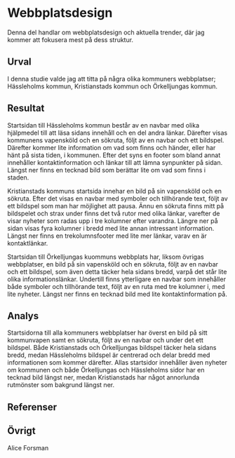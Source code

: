 ---
---
Webbplatsdesign
=========================

Denna del handlar om webbplatsdesign och aktuella trender, där jag kommer att fokusera mest på dess struktur.


Urval
-----------------------

I denna studie valde jag att titta på några olika kommuners webbplatser; Hässleholms kommun, Kristianstads kommun och Örkelljungas kommun.


Resultat
-----------------------

Startsidan till Hässleholms kommun består av en navbar med olika hjälpmedel till att läsa sidans innehåll och en del andra länkar. Därefter visas kommunens vapensköld och en sökruta, följt av en navbar och ett bildspel. Därefter kommer lite information om vad som finns och händer, eller har hänt på sista tiden, i kommunen. Efter det syns en footer som bland annat innehåller kontaktinformation och länkar till att lämna synpunkter på sidan. Längst ner finns en tecknad bild som berättar lite om vad som finns i staden.

Kristianstads kommuns startsida innehar en bild på sin vapensköld och en sökruta. Efter det visas en navbar med symboler och tillhörande text, följt av ett bildspel som man har möjlighet att pausa. Ännu en sökruta finns mitt på bildspelet och strax under finns det två rutor med olika länkar, varefter de visar nyheter som radas upp i tre kolumner efter varandra. Längre ner på sidan visas fyra kolumner i bredd med lite annan intressant information. Längst ner finns en trekolumnsfooter med lite mer länkar, varav en är kontaktlänkar.

Startsidan till Örkelljungas kuommuns webbplats har, liksom övrigas webbplatser, en bild på sin vapensköld och en sökruta, följt av en navbar och ett bildspel, som även detta täcker hela sidans bredd, varpå det står lite olika informationslänkar. Undertill finns ytterligare en navbar som innehåller både symboler och tillhörande text, följt av en ruta med tre kolumner i, med lite nyheter. Längst ner finns en tecknad bild med lite kontaktinformation på.


Analys
-----------------------

Startsidorna till alla kommuners webbplatser har överst en bild på sitt kommunvapen samt en sökruta, följt av en navbar och under det ett bildspel. Både Kristianstads och Örkelljungas bildspel täcker hela sidans bredd, medan Hässleholms bildspel är centrerad och delar bredd med informationen som kommer därefter.
Allas startsidor innehåller även nyheter om kommunen och både Örkelljungas och Hässleholms sidor har en tecknad bild längst ner, medan Kristianstads har något annorlunda rutmönster som bakgrund längst ner.

Referenser
-----------------------



Övrigt
-----------------------

Alice Forsman
